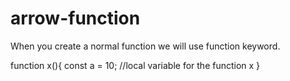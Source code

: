 # arrow-function

When you create a normal function we will use function keyword.

function x(){
    const a = 10; //local variable for the function x
}